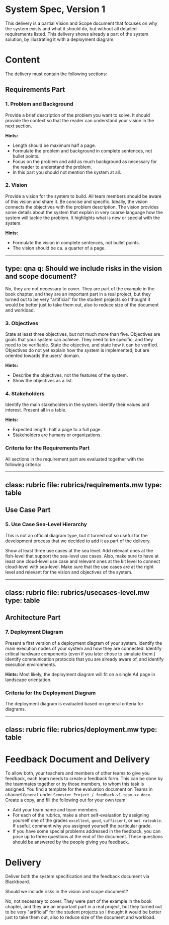 # System Spec, Version 1

This delivery is a partial Vision and Scope document that focuses on why the system exists and what it should do, 
but without all detailed requirements listed. 
This delivery shows already a part of the system solution, by illustrating it with a deployment diagram.

# Content

The delivery must contain the following sections:

## Requirements Part

### 1. Problem and Background
 
Provide a brief description of the problem you want to solve. It should provide the context so that the reader can understand your vision in the next section.

**Hints:**

* Length should be maximum half a page.
* Formulate the problem and background in complete sentences, not bullet points.
* Focus on the problem and add as much background as necessary for the reader to understand the problem.
* In this part you should not mention the system at all.

### 2. Vision	

Provide a vision for the system to build.
All team members should be aware of this vision and share it.
Be concise and specific.
Ideally, the vision connects the objectives with the problem description.
The vision provides some details about the system that explain in very coarse language how the system will tackle the problem.
It highlights what is new or special with the system.

**Hints:**

* Formulate the vision in complete sentences, not bullet points.
* The vision should be ca. a quarter of a page.


---
type: qna
q: Should we include risks in the vision and scope document?
---
No, they are not necessary to cover. They are part of the example in the book chapter, and they are an important part in a real project, but they turned out to be very "artificial" for the student projects so I thought it would be better just to take them out, also to reduce size of the document and workload. 


### 3. Objectives

State at least three objectives, but not much more than five. Objectives are goals that your system can achieve. They need to be specific, and they need to be verifiable. State the objective, and state how it can be verified.
Objectives do not yet explain how the system is implemented, but are oriented towards the users' domain.

**Hints:** 

* Describe the objectives, not the features of the system.
* Show the objectives as a list.

### 4. Stakeholders

Identify the main stakeholders in the system. Identify their values and interest. Present all in a table. 

**Hints:** 

* Expected length: half a page to a full page.
* Stakeholders are humans or organizations.

### Criteria for the Requirements Part

All sections in the requirement part are evaluated together with the following criteria:

---
class: rubric
file: rubrics/requirements.mw
type: table
---

## Use Case Part

### 5. Use Case Sea-Level Hierarchy

This is not an official diagram type, but it turned out so useful for the development process that we decided to add it as part of the delivery.

Show at least three use cases at the sea level. Add relevant ones at the fish-level that support the sea-level use cases. Also, make sure to have at least one cloud-level use case and relevant ones at the kit level to connect cloud-level with sea-level. Make sure that the use cases are at the right level and relevant for the vision and objectives of the system.

<!--
* **Task:** Present a use case diagram that covers the major features of your system.
* **Evaluation:** Completeness, plausibility, correctness of syntax, layout, clarity.
* **Hints:** Present a use case diagram that covers the major features of your system. Most likely, the use case diagram will fit on a single A4 page in landscape orientation. This diagram can show more use cases than you will detail in the next task. **This diagram type is shown in the compendium, page 149.** 
-->

---
class: rubric
file: rubrics/usecases-level.mw
type: table
---

## Architecture Part

### 7. Deployment Diagram

Present a first version of a deployment diagram of your system. Identify the main execution nodes of your system and how they are connected. Identify critical hardware components (even if you later chose to simulate them.) Identify communication protocols that you are already aware of, and identify execution environments.

**Hints:** Most likely, the deployment diagram will fit on a single A4 page in landscape orientation.

### Criteria for the Deployment Diagram

The deployment diagram is evaluated based on general criteria for diagrams.

---
class: rubric
file: rubrics/deployment.mw
type: table
---

# Feedback Document and Delivery

To allow both, your teachers and members of other teams to give you feedback, each team needs to create a feedback form. This can be done by the teammates together or by those members, to whom this task is assigned.
You find a template for the evaluation document on Teams in channel `General` under `Semester Project / feedback-v1-team-xx.docx`.
Create a copy, and fill the following out for your own team:

* Add your team name and team members.
* For each of the rubrics, make a short self-evaluation by assigning yourself one of the grades `excellent`, `good`, `sufficient`, or `not rateable`. If useful, comment why you assigned yourself the particular grade.
* If you have some special problems addressed in the feedback, you can pose up to three questions at the end of the document. These questions should be answered by the people giving you feedback.


# Delivery

Deliver both the system specification and the feedback document via Blackboard.



Should we include risks in the vision and scope document?

No, not necessary to cover. They were part of the example in the book chapter, and they are an important part in a real project, but they turned out to be very "artificial" for the student projects so I thought it would be better just to take them out, also to reduce size of the document and workload. 
